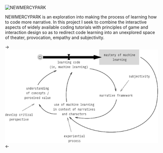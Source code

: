 ![NEWMERCYPARK](https://scontent-iad3-1.cdninstagram.com/t51.2885-15/e35/13734369_1729499383976955_1842327746_n.jpg)

NEWMERCYPARK is an exploration into making the process of learning how to code more narrative. In this project I seek to combine the interactive aspects of widely available coding tutorials with principles of game and interaction design so as to redirect code learning into an unexplored space of theater, provocation, empathy and subjectivity.

->![cycle](img/virtuous-cycle.png)<-